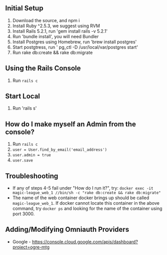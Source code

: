 ## Initial Setup
1. Download the source, and npm i 
2. Install Ruby ^2.5.3, we suggest using RVM 
3. Install Rails 5.2.1, run 'gem install rails -v 5.2.1'
4. Run 'bundle install', you will need Bundler
5. Install Postgres using Homebrew, run 'brew install postgres'
6. Start postgtress, run ' pg_ctl -D /usr/local/var/postgres start'
6. Run rake db:create && rake db:migrate

## Using the Rails Console

1. Run `rails c`

## Start Local

1. Run 'rails s'

## How do I make myself an Admin from the console?
1. Run `rails c`
2. `user = User.find_by_email('email_address')`
3. `user.admin = true`
4. `user.save`

## Troubleshooting

* If any of steps 4-5 fail under "How do I run it?", try: `docker exec -it magic-league_web_1 //bin/sh -c "rake db:create && rake db:migrate"`
* The name of the web container docker brings up should be called `magic-league_web_1`. If docker cannot locate this container in the above command, try `docker ps` and looking for the name of the container using port 3000.

## Adding/Modifying Omniauth Providers
* Google - https://console.cloud.google.com/apis/dashboard?project=ogre-mtg
